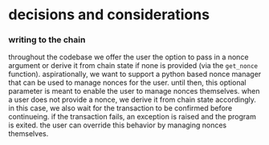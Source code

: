 # decisions and considerations 

### writing to the chain 
throughout the codebase we offer the user the option to pass in a nonce argument or derive it from chain state if none is provided (via the `get_nonce` function). aspirationally, we want 
to support a python based nonce manager that can be used to manage nonces for the user. until then, this optional parameter is meant to enable the user to manage nonces themselves. when a
user does not provide a nonce, we derive it from chain state accordingly. in this case, we also wait for the transaction to be confirmed before continueing. if the transaction fails, 
an exception is raised and the program is exited. the user can override this behavior by managing nonces themselves.